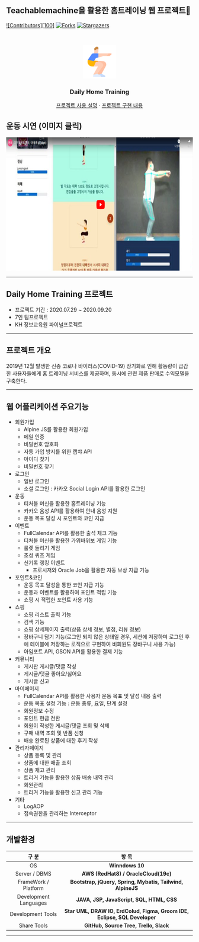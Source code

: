 ## Teachablemachine을 활용한 홈트레이닝 웹 프로젝트:muscle:
<!--KH정보교육원 | [NCS]UIUX엔지니어링 및 응용SW 엔지니어링 양성과정 | 파이널 프로젝트 - 데일리 홈 트레이닝-->

[![Contributors][100]][contributors-url]
[![Forks][forks-shield]][forks-url]
[![Stargazers][stars-shield]][stars-url]


<!-- PROJECT LOGO -->
<br />
<p align="center">
  <a href="http://ec2-13-58-141-230.us-east-2.compute.amazonaws.com/main">
<img src="/src/main/webapp/resources/image/logo.png" alt="Logo" width="90" height="90">
  </a>

  <h3 align="center">Daily Home Training</h3>


<p align="center">
<a href="https://docs.google.com/presentation/d/1iuE2iADcCUhdSmPSroiDmHCLeNlZcPa0KIJDjcHHadM/present?ueb=true&slide=id.g99697c53c3_2_75">프로젝트 사용 설명</a>
·
<a href="https://drive.google.com/file/d/1vlXfOw1kVsb-MrWxl_SBXJBDiX2si5d7/view?usp=sharing">프로젝트 구현 내용</a>
  </p>
</p>


<!-- TABLE OF CONTENTS -->
<!--
[![Everything Is AWESOME](https://drive.google.com/file/d/1YEdA2kfopd7Xm5NoV_jGcTBd-vAESnGc/view?usp=sharing)](https://www.youtube.com/watch?v=Kwo-cz8rn2U&list=PLgbeHDZM_xxI_9jEiNFwYJ2vGZoCThY0G )
-->

## 운동 시연 (이미지 클릭)
  <a href="https://www.youtube.com/watch?v=Kwo-cz8rn2U&list=PLgbeHDZM_xxI_9jEiNFwYJ2vGZoCThY0G">
<img src="/src/main/webapp/resources/image/youtube.png" alt="Logo" width="600" height="360">
  </a>
 

---

## Daily Home Training 프로젝트
* 프로젝트 기간 : 2020.07.29 ~ 2020.09.20
* 7인 팀프로젝트
* KH 정보교육원 파이널프로젝트

---

## 프로젝트 개요

2019년 12월 발생한 신종 코로나 바이러스(COVID-19) 장기화로 인해 활동량이 급감한 사용자들에게 홈 트레이닝 서비스를 제공하며, 동시에 관련 제품 판매로 수익모델을 구축한다.

---

## 웹 어플리케이션 주요기능

* 회원가입
  * Alpine JS를 활용한 회원가입
  * 메일 인증
  * 비밀번호 암호화
  * 자동 가입 방지를 위한 캡챠 API
  * 아이디 찾기
  * 비밀번호 찾기
* 로그인
  * 일반 로그인
  * 소셜 로그인 : 카카오 Social Login API를 활용한 로그인   
* 운동
  * 티처블 머신을 활용한 홈트레이닝 기능
  * 카카오 음성 API를 활용하여 안내 음성 지원
  * 운동 목표 달성 시 포인트와 코인 지급
* 이벤트
  * FullCalendar API를 활용한 출석 체크 기능
  * 티처블 머신을 활용한 가위바위보 게임 기능
  * 룰렛 돌리기 게임
  * 초성 퀴즈 게임
  * 신기록 랭킹 이벤트
    * 프로시저와 Oracle Job을 활용한 자동 보상 지급 기능
* 포인트&코인
  * 운동 목표 달성을 통한 코인 지급 기능
  * 운동과 이벤트를 활용하여 포인트 적립 기능
  * 쇼핑 시 적립한 포인트 사용 기능
* 쇼핑
  * 쇼핑 리스트 출력 기능
  * 검색 기능
  * 쇼핑 상세페이지 출력(상품 상세 정보, 별점, 리뷰 정보)
  * 장바구니 담기 기능(로그인 되지 않은 상태일 경우, 세션에 저장하며 로그인 후에 테이블에 저장하는 로직으로 구현하여 비회원도 장바구니 사용 가능)
  * 아임포트 API, GSON API를 활용한 결제 기능
* 커뮤니티
  * 게시판 게시글/댓글 작성
  * 게시글/댓글 좋아요/싫어요
  * 게시글 신고
* 마이페이지
  * FullCalendar API를 활용한 사용자 운동 목표 및 달성 내용 출력
  * 운동 목표 설정 기능 : 운동 종류, 요일, 단계 설정
  * 회원정보 수정
  * 포인트 현금 전환
  * 회원이 작성한 게시글/댓글 조회 및 삭제
  * 구매 내역 조회 및 반품 신청
  * 배송 완료된 상품에 대한 후기 작성
* 관리자페이지
  * 상품 등록 및 관리
  * 상품에 대한 매출 조회
  * 상품 재고 관리
  * 트리거 기능을 활용한 상품 배송 내역 관리
  * 회원관리
  * 트리거 기능을 활용한 신고 관리 기능
* 기타
  * LogAOP
  * 접속권한을 관리하는 Interceptor

---

## 개발환경

  |구 분|항 목|
  |:-------:|:------:|
  |OS|**Winndows 10**|
  |Server / DBMS|**AWS (RedHat8) / OracleCloud(19c)**|
  |FrameWork / Platform|**Bootstrap, jQuery, Spring, Mybatis, Tailwind, AlpineJS**|
  |Development Languages|**JAVA, JSP, JavaScript, SQL, HTML, CSS**|
  |Development Tools|**Star UML, DRAW IO, ErdColud, Figma, Groom IDE, Eclipse, SQL Developer**|
  |Share Tools|**GitHub, Source Tree, Trello, Slack**|

---





<!-- MARKDOWN LINKS & IMAGES -->
<!-- https://www.markdownguide.org/basic-syntax/#reference-style-links -->
[contributors-shield]: https://img.shields.io/github/contributors/othneildrew/Best-README-Template.svg?style=flat-square
[contributors-url]: https://github.com/HoonK212/KH_FinalProject/graphs/contributors
[forks-shield]: https://img.shields.io/github/forks/othneildrew/Best-README-Template.svg?style=flat-square
[forks-url]: https://github.com/HoonK212/KH_FinalProject/network/members
[stars-shield]: https://img.shields.io/github/stars/othneildrew/Best-README-Template.svg?style=flat-square
[stars-url]: https://github.com/HoonK212/KH_FinalProject/stargazers
